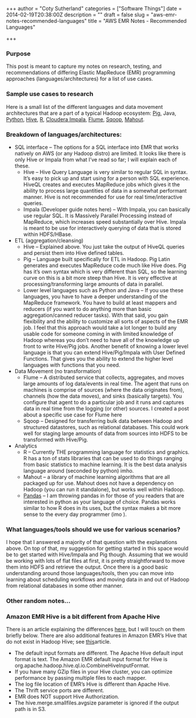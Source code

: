 +++
author = "Coty Sutherland"
categories = ["Software Things"]
date = 2014-02-19T20:38:00Z
description = ""
draft = false
slug = "aws-emr-notes-recommended-languages"
title = "AWS EMR Notes - Recommended Languages"

+++


### Purpose

This post is meant to capture my notes on research, testing, and recommendations of differing Elastic MapReduce (EMR) programming approaches (languages/architectures) for a list of use cases.

### Sample use cases to research

Here is a small list of the different languages and data movement architectures that are a part of a typical Hadoop ecosystem: [Pig](https://pig.apache.org/), Java, [Python](http://python.org/), [Hive](http://hive.apache.org/), [R](http://www.r-project.org/), [Cloudera Impala](http://www.cloudera.com/content/cloudera/en/products-and-services/cdh/impala.html), [Flume](http://flume.apache.org/), [Sqoop](http://sqoop.apache.org/), [Mahout](http://mahout.apache.org/).

### Breakdown of languages/architectures:

* SQL interface – The options for a SQL interface into EMR that works natively on AWS (or any Hadoop distro) are limited. It looks like there is only Hive or Impala from what I’ve read so far; I will explain each of these.
    * Hive – Hive Query Language is very similar to regular SQL in syntax. It’s easy to pick up and start using for a person with SQL experience. HiveQL creates and executes MapReduce jobs which gives it the ability to process large quantities of data in a somewhat performant manner. Hive is not recommended for use for real time/interactive queries.
    * Impala (Developer guide notes here) – With Impala, you can basically use regular SQL. It is Massively Parallel Processing instead of MapReduce, which increases speed substantially over Hive. Impala is meant to be use for interactively querying of data that is stored within HDFS/HBase.
* ETL (aggregation/cleansing)
    * Hive – Explained above. You just take the output of HiveQL queries and persist them into Hive defined tables.
    * Pig – Language built specifically for ETL in Hadoop. Pig Latin generates and executes MapReduce code much like Hive does. Pig has it’s own syntax which is very different than SQL, so the learning curve on this is a bit more steep than Hive. It is very effective at processing/transforming large amounts of data in parallel.
    * Lower level languages such as Python and Java – If you use these languages, you have to have a deeper understanding of the MapReduce framework. You have to build at least mappers and reducers (if you want to do anything more than basic aggregation/canned reducer tasks). With that said, you gain flexibility and the ability to customize all sorts of aspects of the EMR job. I feel that this approach would take a lot longer to build any usable code for someone coming in with limited knowledge of Hadoop whereas you don’t need to have all of the knowledge up front to write Hive/Pig jobs. Another benefit of knowing a lower level language is that you can extend Hive/Pig/Impala with User Defined Functions. That gives you the ability to extend the higher level languages with functions that you need.
* Data Movement (no transformation)
    * Flume – A distributed service that collects, aggregates, and moves large amounts of log data/events in real time. The agent that runs on machines is comprise of sources (where the data originates from), channels (how the data moves), and sinks (basically targets). You configure that agent to do a particular job and it runs and captures data in real time from the logging (or other) sources.
I created a post about a specific use case for Flume here
    * Sqoop – Designed for transferring bulk data between Hadoop and structured datastores, such as relational databases. This could work well for staging large amounts of data from sources into HDFS to be transformed with Hive/Pig.
* Analytics
    * R – Currently THE programming language for statistics and graphics. R has a ton of stats libraries that can be used to do things ranging from basic statistics to machine learning. It is the best data analysis language around (seconded by python) imho.
    * Mahout – a library of machine learning algorithms that are all packaged up for use. Mahout does not have a dependency on Hadoop (you can run it standalone), but works well within Hadoop.
    * [Pandas](http://pandas.pydata.org/) – I am throwing pandas in for those of you readers that are interested in python as your language of choice. Pandas works similar to how R does in its uses, but the syntax makes a bit more sense to the every day programmer (imo ).

### What languages/tools should we use for various scenarios?

I hope that I answered a majority of that question with the explanations above. On top of that, my suggestion for getting started in this space would be to get started with Hive/Impala and Pig though. Assuming that we would be working with lots of flat files at first, it is pretty straightforward to move them into HDFS and retrieve the output. Once there is a good basic understanding around those languages/tools, then you can move into learning about scheduling workflows and moving data in and out of Hadoop from relational databases in some other manner.

### Other random notes…

### Amazon EMR Hive is a bit different from Apache Hive

There is an article explaining the differences [here](http://docs.aws.amazon.com/ElasticMapReduce/latest/DeveloperGuide/emr-hive-differences.html), but I will touch on them briefly below. There are also additional features in Amazon EMR’s Hive that do not exist in Hadoop Hive; see [this](http://docs.aws.amazon.com/ElasticMapReduce/latest/DeveloperGuide/emr-hive-additional-features.html)article.

* The default input formats are different. The Apache Hive default input format is text. The Amazon EMR default input format for Hive is org.apache.hadoop.hive.ql.io.CombineHiveInputFormat.
* If you have many GZip files in your Hive cluster, you can optimize performance by passing multiple files to each mapper.
* The log file location of EMR’s Hive is different than Apache Hive.
* The Thrift service ports are different.
* EMR does NOT support Hive Authorization.
* The hive.merge.smallfiles.avgsize parameter is ignored if the output path is in S3.

